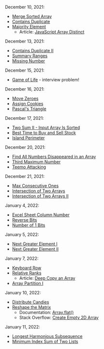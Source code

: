 December 10, 2021:
* [Merge Sorted Array](https://leetcode.com/problems/merge-sorted-array/)
* [Contains Duplicate](https://leetcode.com/problems/contains-duplicate/)
* [Majority Element](https://leetcode.com/problems/majority-element/)
    * Article: [JavaScript Array Distinct](https://codeburst.io/javascript-array-distinct-5edc93501dc4)

December 13, 2021:
* [Contains Duplicate II](https://leetcode.com/problems/contains-duplicate-ii/)
* [Summary Ranges](https://leetcode.com/problems/summary-ranges/)
* [Missing Number](https://leetcode.com/problems/missing-number/)

December 15, 2021:
* [Game of Life](https://leetcode.com/problems/game-of-life/) - interview problem!

December 16, 2021:
* [Move Zeroes](https://leetcode.com/problems/move-zeroes)
* [Assign Cookies](https://leetcode.com/problems/assign-cookies/)
* [Pascal's Triangle](https://leetcode.com/problems/pascals-triangle/)

December 17, 2021:
* [Two Sum II - Input Array Is Sorted](https://leetcode.com/problems/two-sum-ii-input-array-is-sorted/)
* [Best Time to Buy and Sell Stock](https://leetcode.com/problems/best-time-to-buy-and-sell-stock/)
* [Island Perimeter](https://leetcode.com/problems/island-perimeter/)

December 20, 2021:
* [Find All Numbers Disappeared in an Array](https://leetcode.com/problems/find-all-numbers-disappeared-in-an-array/)
* [Third Maximum Number](https://leetcode.com/problems/third-maximum-number/)
* [Teemo Attacking](https://leetcode.com/problems/teemo-attacking/)

December 21, 2021:
* [Max Consecutive Ones](https://leetcode.com/problems/max-consecutive-ones/)
* [Intersection of Two Arrays](https://leetcode.com/problems/intersection-of-two-arrays/)
* [Intersection of Two Arrays II](https://leetcode.com/problems/intersection-of-two-arrays-ii/)

January 4, 2022:
* [Excel Sheet Column Number](https://leetcode.com/problems/excel-sheet-column-number/)
* [Reverse Bits](https://leetcode.com/problems/reverse-bits/)
* [Number of 1 Bits](https://leetcode.com/problems/number-of-1-bits/)

January 5, 2022:
* [Next Greater Element I](https://leetcode.com/problems/next-greater-element-i/)
* [Next Greater Element II](https://leetcode.com/problems/next-greater-element-ii/)

January 7, 2022:
* [Keyboard Row](https://leetcode.com/problems/keyboard-row/)
* [Relative Ranks](https://leetcode.com/problems/relative-ranks/)
    * Article: [Deep Copy an Array](https://dev.to/samanthaming/how-to-deep-clone-an-array-in-javascript-3cig)
* [Array Partition I](https://leetcode.com/problems/array-partition-i/)

January 10, 2022:
* [Distribute Candies](https://leetcode.com/problems/distribute-candies/)
* [Reshape the Matrix](https://leetcode.com/problems/reshape-the-matrix/)
    * Documentation: [Array.flat()](https://developer.mozilla.org/en-US/docs/Web/JavaScript/Reference/Global_Objects/Array/flat)
    * Stack Overflow: [Create Empty 2D Array](https://stackoverflow.com/questions/16512182/how-to-create-empty-2d-array-in-javascript/38213067)

January 11, 2022:
* [Longest Harmonious Subsequence](https://leetcode.com/problems/longest-harmonious-subsequence/)
* [Minimum Index Sum of Two Lists](https://leetcode.com/problems/minimum-index-sum-of-two-lists/)